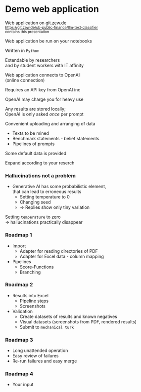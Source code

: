 # Demo web application


Web application on git.zew.de 
<br> <small> https://git.zew.de/ub-public-finance/llm-text-classifier </small>
<br> <small> contains this presentation </small>


Web application be run on your notebooks

Written in `Python`

Extendable by researchers <br> and by student workers with IT affinity

<!--pagebreak-->

Web application connects to OpenAI <br>
 (online connection)

Requires an API key from OpenAI inc

OpenAI may charge you for heavy use

Any results are stored locally; <br> 
OpenAI is only asked _once_ per prompt

<!--pagebreak-->

Convenient uploading and arranging of data

* Texts to be mined
* Benchmark statements - belief statements 
* Pipelines of prompts

Some default data is provided

Expand according to your reserch


### Hallucinations not a problem

* Generative AI has some probabilistic element,  
  that can lead to erroneous results
    * Setting temperature to 0
    * Changing seed
    * => Replies show only tiny variation

Setting `temperature` to zero <br> 
=> hallucinations practically disappear

### Roadmap 1

* Import
    * Adapter for reading directories of PDF
    * Adapter for Excel data - column mapping
* Pipelines
    * Score-Functions
    * Branching

### Roadmap 2

* Results into Excel
    * Pipeline steps
    * Screenshots 
* Validation
    * Create datasets of results and known negatives
    * Visual datasets (screenshots from PDF, rendered results) 
    * Submit to `mechanical turk` 

### Roadmap 3

* Long unattended operation
* Easy review of failures
* Re-run failures and easy merge

### Roadmap 4

* Your input

